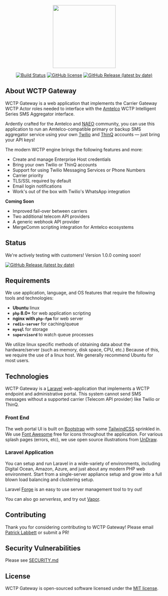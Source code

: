 <p align="center"><img src="https://wctp.io/assets/images/phones.svg" width="200"></p>

<div align="center">

[![Build Status](https://travis-ci.org/NotifiUs/wctp-gateway.svg?branch=main)](https://travis-ci.org/NotifiUs/wctp-gateway)
[![GitHub license](https://img.shields.io/github/license/notifius/wctp-gateway?color=blue)](https://github.com/NotifiUs/wctp-gateway/blob/master/LICENSE)
[![GitHub Release (latest by date)](https://img.shields.io/github/v/tag/NotifiUs/wctp-gateway)](https://github.com/NotifiUs/wctp-gateway/releases)
</div>

## About WCTP Gateway

WCTP Gateway is a web application that implements the Carrier Gateway WCTP Actor roles needed to interface with the [Amtelco](https://amtelco.com) WCTP Intelligent Series SMS Aggregator interface.

Ardently crafted for the Amtelco and [NAEO](https://www.naeo.org) community, you can use this application to run an Amtelco-compatible primary or backup SMS aggregator service using your own [Twilio](https://twilio.com) and [ThinQ](https://thinq.com) accounts &mdash; just bring your API keys!

The modern WCTP engine brings the following features and more:

- Create and manage Enterprise Host credentials
- Bring your own Twilio or ThinQ accounts
- Support for using Twilio Messaging Services or Phone Numbers
- Carrier priority
- TLS/SSL required by default
- Email login notifications
- Work's out of the box with Twilio's WhatsApp integration

**Coming Soon**
- Improved fail-over between carriers
- Two additional telecom API providers
- A generic webhook API provider
- MergeComm scripting integration for Amtelco ecosystems

## Status

We're actively testing with customers! Version 1.0.0 coming soon!

[![GitHub Release (latest by date)](https://img.shields.io/github/v/tag/NotifiUs/wctp-gateway)](https://github.com/NotifiUs/wctp-gateway/releases)


## Requirements

We use application, language, and OS features that require the following tools and technologies:

- **Ubuntu** linux
- **`php` 8.0+** for web application scripting
- **nginx with `php-fpm`** for web server
- **`redis-server`** for caching/queue
- **`mysql`** for storage
- **`supervisord`** to watch queue processes

We utilize linux specific methods of obtaining data about the hardware/server (such as memory, disk space, CPU, etc.)
Because of this, we require the use of a linux host. We generally recommend Ubuntu for most users. 

## Technologies

WCTP Gateway is a [Laravel](https://laravel.com) web-application that implements a WCTP endpoint and administrative portal. 
This system cannot send SMS messages without a supported carrier (Telecom API provider) like Twilio or ThinQ. 

### Front End
The web portal UI is built on [Bootstrap](https://getbootstrap.com) with some [TailwindCSS](https://tailwindcss.com) sprinkled in.
We use [Font Awesome](https://fontawesome.com/) free for icons throughout the application. 
For various splash pages (errors, etc), we use open source illustrations from [UnDraw](https://undraw.co/illustrations).


### Laravel Application
You can setup and run Laravel in a wide-variety of environments, including Digital Ocean, Amazon, Azure, and just about any modern PHP web environment. 
Start from a single-server appliance setup and grow into a full blown load balancing and clustering setup.

Laravel [Forge](https://forge.laravel.com) is an easy to use server management tool to try out! 

You can also go *serverless*, and try out [Vapor](https://vapor.laravel.com/). 

## Contributing

Thank you for considering contributing to WCTP Gateway! Please email [Patrick Labbett](mailto:patrick.labbett@notifi.us) or submit a PR!

## Security Vulnerabilities

Please see [SECURITY.md](SECURITY.md)

## License

WCTP Gateway is open-sourced software licensed under the [MIT license](https://opensource.org/licenses/MIT).
